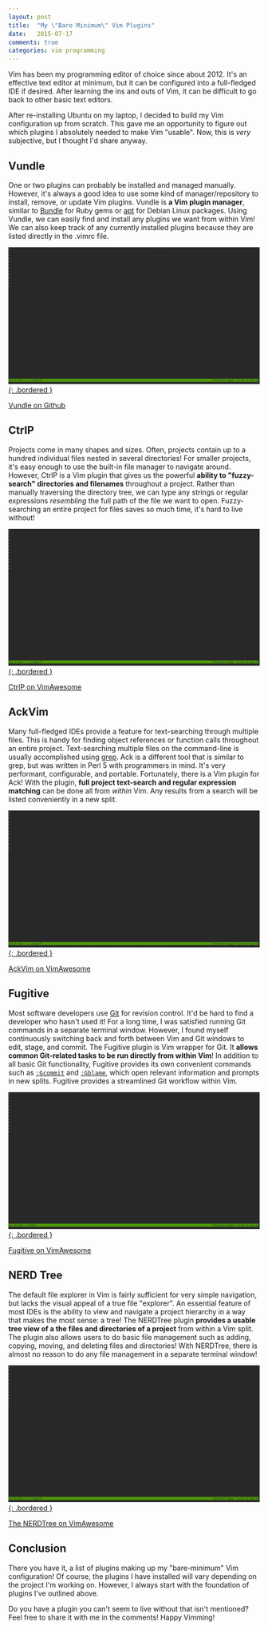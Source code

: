```yaml
---
layout: post
title:  "My \"Bare Minimum\" Vim Plugins"
date:   2015-07-17
comments: true
categories: vim programming
---
```


Vim has been my programming editor of choice since about 2012. It's an effective text editor at minimum, but it can be configured into a full-fledged IDE if desired. After learning the ins and outs of Vim, it can be difficult to go back to other basic text editors. 

After re-installing Ubuntu on my laptop, I decided to build my Vim configuration up from scratch. This gave me an opportunity to figure out which plugins I absolutely needed to make Vim "usable". Now, this is *very* subjective, but I thought I'd share anyway.

## Vundle

One or two plugins can probably be installed and managed manually. However, it's always a good idea to use some kind of manager/repository to install, remove, or update Vim plugins. Vundle is **a Vim plugin manager**, similar to [Bundle](http://bundler.io/) for Ruby gems or [apt](https://wiki.debian.org/Apt) for Debian Linux packages. Using Vundle, we can easily find and install any plugins we want from within Vim! We can also keep track of any currently installed plugins because they are listed directly in the .vimrc file.

[![Vundle](/assets/images/posts/vundle.gif){: .bordered }](/assets/images/posts/vundle.gif)

[Vundle on Github](https://github.com/gmarik/Vundle.vim)

## CtrlP

Projects come in many shapes and sizes. Often, projects contain up to a hundred individual files nested in several directories! For smaller projects, it's easy enough to use the built-in file manager to navigate around. However, CtrlP is a Vim plugin that gives us the powerful **ability to "fuzzy-search" directories and filenames** throughout a project. Rather than manually traversing the directory tree, we can type any strings or regular expressions *resembling* the full path of the file we want to open. Fuzzy-searching an entire project for files saves so much time, it's hard to live without!

[![CtrlP](/assets/images/posts/ctrlp.gif){: .bordered }](/assets/images/posts/ctrlp.gif)

[CtrlP on VimAwesome](http://vimawesome.com/plugin/ctrlp-vim-state-of-grace)

## AckVim

Many full-fledged IDEs provide a feature for text-searching through multiple files. This is handy for finding object references or function calls throughout an entire project. Text-searching multiple files on the command-line is usually accomplished using [grep](http://unixhelp.ed.ac.uk/CGI/man-cgi?grep). Ack is a different tool that is similar to grep, but was written in Perl 5 with programmers in mind. It's very performant, configurable, and portable. Fortunately, there is a Vim plugin for Ack! With the plugin, **full project text-search and regular expression matching** can be done all from *within* Vim. Any results from a search will be listed conveniently in a new split.

[![Ack](/assets/images/posts/ack.gif){: .bordered }](/assets/images/posts/ack.gif)

[AckVim on VimAwesome](http://vimawesome.com/plugin/ack-vim)

## Fugitive

Most software developers use [Git](http://git-scm.com/) for revision control. It'd be hard to find a developer who hasn't used it! For a long time, I was satisfied running Git commands in a separate terminal window. However, I found myself continuously switching back and forth between Vim and Git windows to edit, stage, and commit. The Fugitive plugin is Vim wrapper for Git. It **allows common Git-related tasks to be run directly from within Vim**! In addition to all basic Git functionality, Fugitive provides its own convenient commands such as [`:Gcommit`](https://github.com/tpope/vim-fugitive/blob/762bfa79795146ee44d50d4ce8b3e36efcb603b8/doc/fugitive.txt##L62-72) and [`:Gblame`](https://github.com/tpope/vim-fugitive/blob/762bfa79795146ee44d50d4ce8b3e36efcb603b8/doc/fugitive.txt##L155-160), which open relevant information and prompts in new splits. Fugitive provides a streamlined Git workflow within Vim.

[![Fugitive](/assets/images/posts/fugitive.gif){: .bordered }](/assets/images/posts/fugitive.gif)

[Fugitive on VimAwesome](http://vimawesome.com/plugin/fugitive-vim)

## NERD Tree

The default file explorer in Vim is fairly sufficient for very simple navigation, but lacks the visual appeal of a true file "explorer". An essential feature of most IDEs is the ability to view and navigate a project hierarchy in a way that makes the most sense: a tree! The NERDTree plugin **provides a usable tree view of a the files and directories of a project** from within a Vim split. The plugin also allows users to do basic file management such as adding, copying, moving, and deleting files and directories! With NERDTree, there is almost no reason to do any file management in a separate terminal window!

[![NERDTree](/assets/images/posts/nerd.gif){: .bordered }](/assets/images/posts/nerd.gif)

[The NERDTree on VimAwesome](http://vimawesome.com/plugin/the-nerd-tree)

## Conclusion

There you have it, a list of plugins making up my "bare-minimum" Vim configuration! Of course, the plugins I have installed will vary depending on the project I'm working on. However, I always start with the foundation of plugins I've outlined above.

Do you have a plugin you can't seem to live without that isn't mentioned? Feel free to share it with me in the comments! Happy Vimming!

